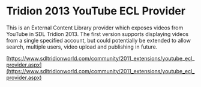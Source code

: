 # Tridion 2013 YouTube ECL Provider #

This is an External Content Library provider which exposes videos from YouTube in SDL Tridion 2013. The first version supports displaying videos from a single specified account, but could potentially be extended to allow search, multiple users, video upload and publishing in future.

[https://www.sdltridionworld.com/community/2011_extensions/youtube_ecl_provider.aspx](https://www.sdltridionworld.com/community/2011_extensions/youtube_ecl_provider.aspx)